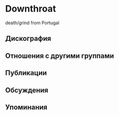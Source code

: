 # Downthroat

death/grind from Portugal

## Дискография


## Отношения с другими группами


## Публикации


## Обсуждения


## Упоминания

